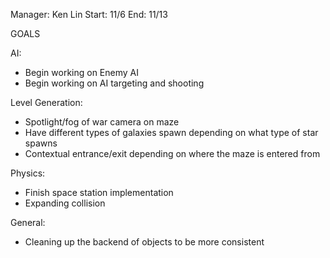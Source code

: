 Manager: Ken Lin Start: 11/6 End: 11/13

GOALS

AI:
- Begin working on Enemy AI
- Begin working on AI targeting and shooting

Level Generation:
- Spotlight/fog of war camera on maze
- Have different types of galaxies spawn depending on what type of star spawns
- Contextual entrance/exit depending on where the maze is entered from

Physics:
- Finish space station implementation 
- Expanding collision

General:
- Cleaning up the backend of objects to be more consistent
